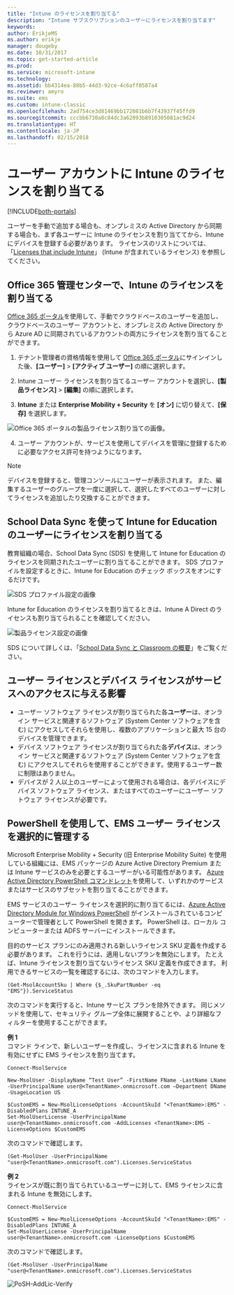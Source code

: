 ```yaml
---
title: "Intune のライセンスを割り当てる"
description: "Intune サブスクリプションのユーザーにライセンスを割り当てます"
keywords: 
author: ErikjeMS
ms.author: erikje
manager: dougeby
ms.date: 10/31/2017
ms.topic: get-started-article
ms.prod: 
ms.service: microsoft-intune
ms.technology: 
ms.assetid: bb4314ea-88b5-44d3-92ce-4c6aff0587a4
ms.reviewer: amyro
ms.suite: ems
ms.custom: intune-classic
ms.openlocfilehash: 2ad754ce3d81469bb172081b6b7f43937f45ffd9
ms.sourcegitcommit: cccbb6730a8c84dc3a62093b8910305081ac9d24
ms.translationtype: HT
ms.contentlocale: ja-JP
ms.lasthandoff: 02/15/2018
---
```

# <a name="assign-intune-licenses-to-your-user-accounts"></a>ユーザー アカウントに Intune のライセンスを割り当てる

[!INCLUDE[both-portals](./includes/note-for-both-portals.md)]

ユーザーを手動で追加する場合も、オンプレミスの Active Directory から同期する場合も、まず各ユーザーに Intune のライセンスを割り当ててから、Intune にデバイスを登録する必要があります。 ライセンスのリストについては、「[Licenses that include Intune](licenses.md)」 (Intune が含まれているライセンス) を参照してください。

## <a name="assign-an-intune-license-in-the-office-365-admin-center"></a>Office 365 管理センターで、Intune のライセンスを割り当てる

[Office 365 ポータル](http://go.microsoft.com/fwlink/p/?LinkId=698854)を使用して、手動でクラウドベースのユーザーを追加し、クラウドベースのユーザー アカウントと、オンプレミスの Active Directory から Azure AD に同期されているアカウントの両方にライセンスを割り当てることができます。

1.  テナント管理者の資格情報を使用して [Office 365 ポータル](http://go.microsoft.com/fwlink/p/?LinkId=698854)にサインインした後、**[ユーザー]** > **[アクティブ ユーザー]** の順に選択します。

2.  Intune ユーザー ライセンスを割り当てるユーザー アカウントを選択し、**[製品ライセンス]** > **[編集]** の順に選択します。

3.  **Intune** または **Enterprise Mobility + Security** を **[オン]** に切り替えて、**[保存]** を選択します。

  ![Office 365 ポータルの製品ライセンス割り当ての画像。](./media/office-assign-license.png)

4. ユーザー アカウントが、サービスを使用してデバイスを管理に登録するために必要なアクセス許可を持つようになります。

> [!NOTE]
> デバイスを登録すると、管理コンソールにユーザーが表示されます。 また、編集するユーザーのグループを一度に選択して、選択したすべてのユーザーに対してライセンスを追加したり交換することができます。

## <a name="use-school-data-sync-to-assign-licenses-to-users-in-intune-for-education"></a>School Data Sync を使って Intune for Education のユーザーにライセンスを割り当てる
教育組織の場合、School Data Sync (SDS) を使用して Intune for Education のライセンスを同期されたユーザーに割り当てることができます。 SDS プロファイルを設定するときに、Intune for Education のチェック ボックスをオンにするだけです。  

![SDS プロファイル設定の画像](./media/i4e-sds-profile-setup-setting.png)

Intune for Education のライセンスを割り当てるときは、Intune A Direct のライセンスも割り当てられることを確認してください。

![製品ライセンス設定の画像](./media/i4e-set-licenses.png)

SDS について詳しくは、「[School Data Sync と Classroom の概要](https://support.office.com/article/Overview-of-School-Data-Sync-and-Classroom-f3d1147b-4ade-4905-8518-508e729f2e91)」をご覧ください。

## <a name="how-user-and-device-licenses-affect-access-to-services"></a>ユーザー ライセンスとデバイス ライセンスがサービスへのアクセスに与える影響
* ユーザー ソフトウェア ライセンスが割り当てられた各**ユーザー**は、オンライン サービスと関連するソフトウェア (System Center ソフトウェアを含む) にアクセスしてそれらを使用し、複数のアプリケーションと最大 15 台のデバイスを管理できます。
* デバイス ソフトウェア ライセンスが割り当てられた各**デバイス**は、オンライン サービスと関連するソフトウェア (System Center ソフトウェアを含む) にアクセスしてそれらを使用することができます。使用するユーザー数に制限はありません。
* デバイスが 2 人以上のユーザーによって使用される場合は、各デバイスにデバイス ソフトウェア ライセンス、またはすべてのユーザーにユーザー ソフトウェア ライセンスが必要です。

## <a name="use-powershell-to-selectively-manage-ems-user-licenses"></a>PowerShell を使用して、EMS ユーザー ライセンスを選択的に管理する
Microsoft Enterprise Mobility + Security (旧 Enterprise Mobility Suite) を使用している組織には、EMS パッケージの Azure Active Directory Premium または Intune サービスのみを必要とするユーザーがいる可能性があります。 [Azure Active Directory PowerShell コマンドレット](https://msdn.microsoft.com/library/jj151815.aspx)を使用して、いずれかのサービスまたはサービスのサブセットを割り当てることができます。

EMS サービスのユーザー ライセンスを選択的に割り当てるには、[Azure Active Directory Module for Windows PowerShell](https://msdn.microsoft.com/library/jj151815.aspx#bkmk_installmodule) がインストールされているコンピューターで管理者として PowerShell を開きます。 PowerShell は、ローカル コンピューターまたは ADFS サーバーにインストールできます。

目的のサービス プランにのみ適用される新しいライセンス SKU 定義を作成する必要があります。 これを行うには、適用しないプランを無効にします。 たとえば、Intune ライセンスを割り当てないライセンス SKU 定義を作成できます。 利用できるサービスの一覧を確認するには、次のコマンドを入力します。

    (Get-MsolAccountSku | Where {$_.SkuPartNumber -eq "EMS"}).ServiceStatus

次のコマンドを実行すると、Intune サービス プランを除外できます。 同じメソッドを使用して、セキュリティ グループ全体に展開することや、より詳細なフィルターを使用することができます。

**例 1**<br>
コマンド ラインで、新しいユーザーを作成し、ライセンスに含まれる Intune を有効にせずに EMS ライセンスを割り当てます。

    Connect-MsolService

    New-MsolUser -DisplayName “Test User” -FirstName FName -LastName LName -UserPrincipalName user@<TenantName>.onmicrosoft.com –Department DName -UsageLocation US

    $CustomEMS = New-MsolLicenseOptions -AccountSkuId "<TenantName>:EMS" -DisabledPlans INTUNE_A
    Set-MsolUserLicense -UserPrincipalName user@<TenantName>.onmicrosoft.com -AddLicenses <TenantName>:EMS -LicenseOptions $CustomEMS


次のコマンドで確認します。

    (Get-MsolUser -UserPrincipalName "user@<TenantName>.onmicrosoft.com").Licenses.ServiceStatus

**例 2**<br>
ライセンスが既に割り当てられているユーザーに対して、EMS ライセンスに含まれる Intune を無効にします。

    Connect-MsolService

    $CustomEMS = New-MsolLicenseOptions -AccountSkuId "<TenantName>:EMS" -DisabledPlans INTUNE_A
    Set-MsolUserLicense -UserPrincipalName user@<TenantName>.onmicrosoft.com -LicenseOptions $CustomEMS

次のコマンドで確認します。

    (Get-MsolUser -UserPrincipalName "user@<TenantName>.onmicrosoft.com").Licenses.ServiceStatus

![PoSH-AddLic-Verify](./media/posh-addlic-verify.png)
